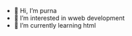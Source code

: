 - 👋 Hi, I’m purna
- 👀 I’m interested in wweb development
- 🌱 I’m currently learning html

<!---
bunnylite/bunnylite is a ✨ special ✨ repository because its `README.md` (this file) appears on your GitHub profile.
You can click the Preview link to take a look at your changes.
--->
